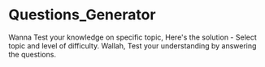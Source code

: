 # Questions_Generator
Wanna Test your knowledge on specific topic, Here's the solution - Select topic and level of difficulty. Wallah, Test your understanding by answering the questions.
